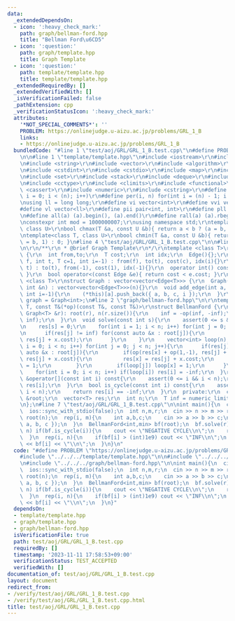 ```yaml
---
data:
  _extendedDependsOn:
  - icon: ':heavy_check_mark:'
    path: graph/bellman-ford.hpp
    title: "Bellman Ford\u6CD5"
  - icon: ':question:'
    path: graph/template.hpp
    title: Graph Template
  - icon: ':question:'
    path: template/template.hpp
    title: template/template.hpp
  _extendedRequiredBy: []
  _extendedVerifiedWith: []
  _isVerificationFailed: false
  _pathExtension: cpp
  _verificationStatusIcon: ':heavy_check_mark:'
  attributes:
    '*NOT_SPECIAL_COMMENTS*': ''
    PROBLEM: https://onlinejudge.u-aizu.ac.jp/problems/GRL_1_B
    links:
    - https://onlinejudge.u-aizu.ac.jp/problems/GRL_1_B
  bundledCode: "#line 1 \"test/aoj/GRL/GRL_1_B.test.cpp\"\n#define PROBLEM \"https://onlinejudge.u-aizu.ac.jp/problems/GRL_1_B\"\
    \n\n#line 1 \"template/template.hpp\"\n#include <iostream>\r\n#include <cmath>\r\
    \n#include <string>\r\n#include <vector>\r\n#include <algorithm>\r\n#include <tuple>\r\
    \n#include <cstdint>\r\n#include <cstdio>\r\n#include <map>\r\n#include <queue>\r\
    \n#include <set>\r\n#include <stack>\r\n#include <deque>\r\n#include <bitset>\r\
    \n#include <cctype>\r\n#include <climits>\r\n#include <functional>\r\n#include\
    \ <cassert>\r\n#include <numeric>\r\n#include <cstring>\r\n#define rep(i, n) for(int\
    \ i = 0; i < (n); i++)\r\n#define per(i, n) for(int i = (n) - 1; i >= 0; i--)\r\
    \nusing ll = long long;\r\n#define vi vector<int>\r\n#define vvi vector<vi>\r\n\
    #define vl vector<ll>\r\n#define pii pair<int, int>\r\n#define pll pair<ll, ll>\r\
    \n#define all(a) (a).begin(), (a).end()\r\n#define rall(a) (a).rbegin(), (a).rend()\r\
    \nconstexpr int mod = 1000000007;\r\nusing namespace std;\r\ntemplate<class T,\
    \ class U>\r\nbool chmax(T &a, const U &b){ return a < b ? (a = b, 1) : 0; }\r\
    \ntemplate<class T, class U>\r\nbool chmin(T &a, const U &b){ return a > b ? (a\
    \ = b, 1) : 0; }\n#line 4 \"test/aoj/GRL/GRL_1_B.test.cpp\"\n\n#line 2 \"graph/template.hpp\"\
    \n\r\n/**\r\n * @brief Graph Template\r\n*/\r\ntemplate <class T>\r\nstruct Edge\
    \ {\r\n  int from,to;\r\n  T cost;\r\n  int idx;\r\n  Edge(){};\r\n  Edge(int\
    \ f, int t, T c=1, int i=-1) : from(f), to(t), cost(c), idx(i){}\r\n  Edge(int\
    \ t) : to(t), from(-1), cost(1), idx(-1){}\r\n  operator int() const{ return to;\
    \ }\r\n  bool operator<(const Edge &e){ return cost < e.cost; }\r\n};\r\ntemplate\
    \ <class T>\r\nstruct Graph : vector<vector<Edge<T>>> {\r\n  Graph(){}\r\n  Graph(const\
    \ int &n) : vector<vector<Edge<T>>>(n){}\r\n  void add_edge(int a, int b, T c=1,\
    \ int i=-1){\r\n    (*this)[a].push_back({ a, b, c, i });\r\n  }\r\n};\r\nusing\
    \ graph = Graph<int>;\n#line 2 \"graph/bellman-ford.hpp\"\n\r\ntemplate <class\
    \ T, const T&(*op)(const T&, const T&)>\r\nstruct BellmanFord {\r\n  BellmanFord(const\
    \ Graph<T> &r): root(r), n(r.size()){\r\n    inf = -op(inf, -inf);\r\n    res.assign(n,\
    \ inf);\r\n  }\r\n  void solve(const int s){\r\n    assert(0 <= s && s < n);\r\
    \n    res[s] = 0;\r\n    for(int i = 1; i < n; i++) for(int j = 0; j < n; j++){\r\
    \n      if(res[j] != inf) for(const auto &x : root[j]){\r\n        res[x] = op(res[x],\
    \ res[j] + x.cost);\r\n      }\r\n    }\r\n    vector<int> loop(n);\r\n    for(int\
    \ i = 0; i < n; i++) for(int j = 0; j < n; j++){\r\n      if(res[j] != inf) for(const\
    \ auto &x : root[j]){\r\n        if(op(res[x] + op(1,-1), res[j] + x.cost) ==\
    \ res[j] + x.cost){\r\n          res[x] = res[j] + x.cost;\r\n          loop[x]\
    \ = 1;\r\n        }\r\n        if(loop[j]) loop[x] = 1;\r\n      }\r\n    }\r\n\
    \    for(int i = 0; i < n; i++) if(loop[i]) res[i] = -inf;\r\n  }\r\n  const T\
    \ &operator[](const int i) const{\r\n    assert(0 <= i && i < n);\r\n    return\
    \ res[i];\r\n  }\r\n  bool is_cycle(const int i) const{\r\n    assert(0 <= i &&\
    \ i < n);\r\n    return res[i] == -inf;\r\n  }\r\n  private:\r\n  const Graph<T>\
    \ &root;\r\n  vector<T> res;\r\n  int n;\r\n  T inf = numeric_limits<T>::max()-1;\r\
    \n};\n#line 7 \"test/aoj/GRL/GRL_1_B.test.cpp\"\n\nint main(){\n  cin.tie(nullptr);\n\
    \  ios::sync_with_stdio(false);\n  int n,m,r;\n  cin >> n >> m >> r;\n  graph\
    \ root(n);\n  rep(i, m){\n    int a,b,c;\n    cin >> a >> b >> c;\n    root[a].push_back({\
    \ a, b, c });\n  }\n  BellmanFord<int,min> bf(root);\n  bf.solve(r);\n  rep(i,\
    \ n) if(bf.is_cycle(i)){\n    cout << \"NEGATIVE CYCLE\\n\";\n    return 0;\n\
    \  }\n  rep(i, n){\n    if(bf[i] > (int)1e9) cout << \"INF\\n\";\n    else cout\
    \ << bf[i] << \"\\n\";\n  }\n}\n"
  code: "#define PROBLEM \"https://onlinejudge.u-aizu.ac.jp/problems/GRL_1_B\"\n\n\
    #include \"../../../template/template.hpp\"\n\n#include \"../../../graph/template.hpp\"\
    \n#include \"../../../graph/bellman-ford.hpp\"\n\nint main(){\n  cin.tie(nullptr);\n\
    \  ios::sync_with_stdio(false);\n  int n,m,r;\n  cin >> n >> m >> r;\n  graph\
    \ root(n);\n  rep(i, m){\n    int a,b,c;\n    cin >> a >> b >> c;\n    root[a].push_back({\
    \ a, b, c });\n  }\n  BellmanFord<int,min> bf(root);\n  bf.solve(r);\n  rep(i,\
    \ n) if(bf.is_cycle(i)){\n    cout << \"NEGATIVE CYCLE\\n\";\n    return 0;\n\
    \  }\n  rep(i, n){\n    if(bf[i] > (int)1e9) cout << \"INF\\n\";\n    else cout\
    \ << bf[i] << \"\\n\";\n  }\n}"
  dependsOn:
  - template/template.hpp
  - graph/template.hpp
  - graph/bellman-ford.hpp
  isVerificationFile: true
  path: test/aoj/GRL/GRL_1_B.test.cpp
  requiredBy: []
  timestamp: '2023-11-11 17:58:53+09:00'
  verificationStatus: TEST_ACCEPTED
  verifiedWith: []
documentation_of: test/aoj/GRL/GRL_1_B.test.cpp
layout: document
redirect_from:
- /verify/test/aoj/GRL/GRL_1_B.test.cpp
- /verify/test/aoj/GRL/GRL_1_B.test.cpp.html
title: test/aoj/GRL/GRL_1_B.test.cpp
---
```

